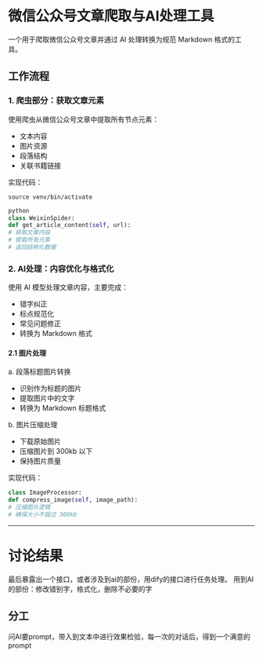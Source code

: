# 微信公众号文章爬取与AI处理工具

一个用于爬取微信公众号文章并通过 AI 处理转换为规范 Markdown 格式的工具。

## 工作流程

### 1. 爬虫部分：获取文章元素
使用爬虫从微信公众号文章中提取所有节点元素：
- 文本内容
- 图片资源
- 段落结构
- 关联书籍链接

实现代码：
```
source venv/bin/activate
```


```python
python
class WeixinSpider:
def get_article_content(self, url):
# 获取文章内容
# 提取所有元素
# 返回结构化数据
```

### 2. AI处理：内容优化与格式化
使用 AI 模型处理文章内容，主要完成：
- 错字纠正
- 标点规范化
- 常见问题修正
- 转换为 Markdown 格式

#### 2.1 图片处理
a. 段落标题图片转换
- 识别作为标题的图片
- 提取图片中的文字
- 转换为 Markdown 标题格式

b. 图片压缩处理
- 下载原始图片
- 压缩图片到 300kb 以下
- 保持图片质量

实现代码：
```python
class ImageProcessor:
def compress_image(self, image_path):
# 压缩图片逻辑
# 确保大小不超过 300kb
```


---
# 讨论结果
最后暴露出一个接口，或者涉及到ai的部份，用dify的接口进行任务处理。
用到AI的部份：修改错别字，格式化，删除不必要的字

## 分工
问AI要prompt，带入到文本中进行效果检验，每一次的对话后，得到一个满意的prompt